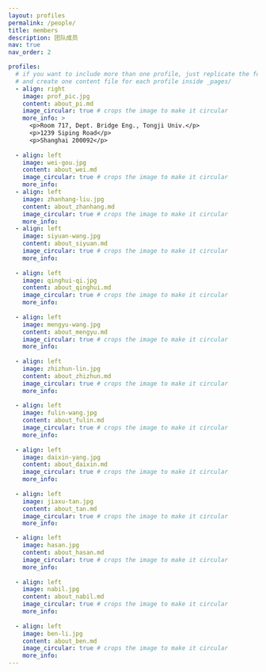 ```yaml
---
layout: profiles
permalink: /people/
title: members
description: 团队成员
nav: true
nav_order: 2

profiles:
  # if you want to include more than one profile, just replicate the following block
  # and create one content file for each profile inside _pages/
  - align: right
    image: prof_pic.jpg
    content: about_pi.md
    image_circular: true # crops the image to make it circular
    more_info: >
      <p>Room 717, Dept. Bridge Eng., Tongji Univ.</p>
      <p>1239 Siping Road</p>
      <p>Shanghai 200092</p>
      
  - align: left
    image: wei-gou.jpg
    content: about_wei.md 
    image_circular: true # crops the image to make it circular
    more_info: 
  - align: left
    image: zhanhang-liu.jpg
    content: about_zhanhang.md 
    image_circular: true # crops the image to make it circular
    more_info:  
  - align: left
    image: siyuan-wang.jpg
    content: about_siyuan.md 
    image_circular: true # crops the image to make it circular
    more_info: 
    
  - align: left
    image: qinghui-qi.jpg
    content: about_qinghui.md 
    image_circular: true # crops the image to make it circular
    more_info: 
    
  - align: left
    image: mengyu-wang.jpg
    content: about_mengyu.md 
    image_circular: true # crops the image to make it circular
    more_info: 
    
  - align: left
    image: zhizhun-lin.jpg
    content: about_zhizhun.md 
    image_circular: true # crops the image to make it circular
    more_info: 
    
  - align: left
    image: fulin-wang.jpg
    content: about_fulin.md 
    image_circular: true # crops the image to make it circular
    more_info: 
    
  - align: left
    image: daixin-yang.jpg
    content: about_daixin.md 
    image_circular: true # crops the image to make it circular
    more_info: 
        
  - align: left
    image: jiaxu-tan.jpg
    content: about_tan.md 
    image_circular: true # crops the image to make it circular
    more_info: 

  - align: left
    image: hasan.jpg
    content: about_hasan.md 
    image_circular: true # crops the image to make it circular
    more_info: 
   
  - align: left
    image: nabil.jpg
    content: about_nabil.md 
    image_circular: true # crops the image to make it circular
    more_info:   
    
  - align: left
    image: ben-li.jpg
    content: about_ben.md 
    image_circular: true # crops the image to make it circular
    more_info: 
---
```


